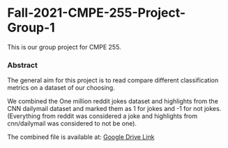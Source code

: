 # Fall-2021-CMPE-255-Project-Group-1

This is our group project for CMPE 255.

### Abstract

The general aim for this project is to read compare different classification metrics on a dataset of our choosing.

We combined the One million reddit jokes dataset and highlights from the CNN dailymail dataset and marked them as 1 for jokes and -1 for not jokes. (Everything from reddit was considered a joke and highlights from cnn/dailymail was considered to not be one).

The combined file is available at: [Google Drive Link](https://drive.google.com/drive/folders/1YNhdT8fcHVJrEFEoP6c913kB3gUGkDPs?usp=sharing)